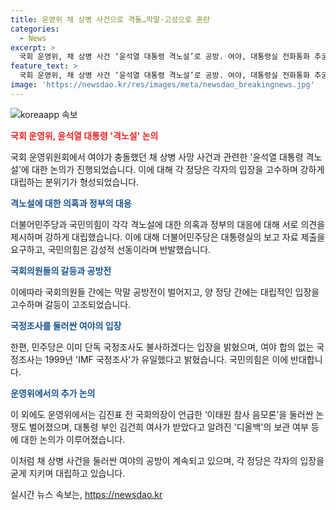 ```yaml
---
title: 운영위 채 상병 사건으로 격돌…막말·고성으로 혼란
categories:
  - News
excerpt: >
  국회 운영위, 채 상병 사건 ‘윤석열 대통령 격노설’로 공방. 여야, 대통령실 전화통화 추궁 vs 권영진 의원 정치공세 반발. 회의 중 막말 공방, 민주당 유선 전화 주체 요구. 대통령실 거부, 의혹에 위헌 소지 시 거부권 행사 필요 주장. 민주당 불사 국정조사 입장 밝히며 갈등 지속. 국정조사 1999년 이후 처음, 이태원 참사 음모론 논란도 이어져.
feature_text: >
  국회 운영위, 채 상병 사건 ‘윤석열 대통령 격노설’로 공방. 여야, 대통령실 전화통화 추궁 vs 권영진 의원 정치공세 반발. 회의 중 막말 공방, 민주당 유선 전화 주체 요구. 대통령실 거부, 의혹에 위헌 소지 시 거부권 행사 필요 주장. 민주당 불사 국정조사 입장 밝히며 갈등 지속. 국정조사 1999년 이후 처음, 이태원 참사 음모론 논란도 이어져.
image: 'https://newsdao.kr/res/images/meta/newsdao_breakingnews.jpg'
---
```


<p><img src="https://newsdao.kr/res/images/meta/newsdao_breakingnews.jpg" alt="koreaapp 속보" /></p>

<p><b><span style="color: #ee2323;">국회 운영위, 윤석열 대통령 '격노설' 논의</span></b></p>

<p>국회 운영위원회에서 여야가 충돌했던 채 상병 사망 사건과 관련한 '윤석열 대통령 격노설'에 대한 논의가 진행되었습니다. 이에 대해 각 정당은 각자의 입장을 고수하며 강하게 대립하는 분위기가 형성되었습니다.</p>

<p><b><span style="color: #1a5490;">격노설에 대한 의혹과 정부의 대응</span></b></p>

<p>더불어민주당과 국민의힘이 각각 격노설에 대한 의혹과 정부의 대응에 대해 서로 의견을 제시하며 강하게 대립했습니다. 이에 대해 더불어민주당은 대통령실의 보고 자료 제출을 요구하고, 국민의힘은 감성적 선동이라며 반발했습니다.</p>

<p><b><span style="color: #1a5490;">국회의원들의 갈등과 공방전</span></b></p>

<p>이에따라 국회의원들 간에는 막말 공방전이 벌어지고, 양 정당 간에는 대립적인 입장을 고수하며 갈등이 고조되었습니다.</p>

<p><b><span style="color: #1a5490;">국정조사를 둘러싼 여야의 입장</span></b></p>

<p>한편, 민주당은 이미 단독 국정조사도 불사하겠다는 입장을 밝혔으며, 여야 합의 없는 국정조사는 1999년 'IMF 국정조사'가 유일했다고 밝혔습니다. 국민의힘은 이에 반대합니다.</p>

<p><b><span style="color: #1a5490;">운영위에서의 추가 논의</span></b></p>

<p>이 외에도 운영위에서는 김진표 전 국회의장이 언급한 ‘이태원 참사 음모론’을 둘러싼 논쟁도 벌어졌으며, 대통령 부인 김건희 여사가 받았다고 알려진 '디올백'의 보관 여부 등에 대한 논의가 이루어졌습니다.</p>

<p>이처럼 채 상병 사건을 둘러싼 여야의 공방이 계속되고 있으며, 각 정당은 각자의 입장을 굳게 지키며 대립하고 있습니다.</p>
실시간 뉴스 속보는, <a href="https://newsdao.kr" rel="dofollow">https://newsdao.kr</a>


